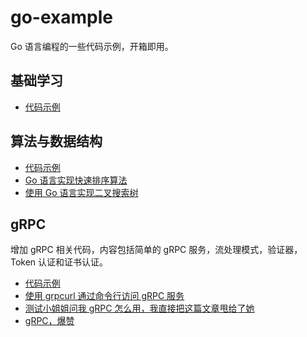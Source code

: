 # go-example

Go 语言编程的一些代码示例，开箱即用。

## 基础学习

- [代码示例](basic-example/)

## 算法与数据结构

- [代码示例](algorithm/)
- [Go 语言实现快速排序算法](https://mp.weixin.qq.com/s/OaHrvRGyVEWEC4gyONan1Q)
- [使用 Go 语言实现二叉搜索树](https://mp.weixin.qq.com/s/2wYRmG_AiiHYjLDEXg94Ag)

## gRPC

增加 gRPC 相关代码，内容包括简单的 gRPC 服务，流处理模式，验证器，Token 认证和证书认证。

- [代码示例](grpc-example/)
- [使用 grpcurl 通过命令行访问 gRPC 服务](https://mp.weixin.qq.com/s/GShwcGCopXVmxCKnYf5FhA)
- [测试小姐姐问我 gRPC 怎么用，我直接把这篇文章甩给了她](https://mp.weixin.qq.com/s/qdI2JqpMq6t2KN1byHaNCQ)
- [gRPC，爆赞](https://mp.weixin.qq.com/s/1Xbca4Dv0akonAZerrChgA)
